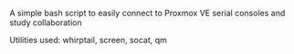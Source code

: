 A simple bash script to easily connect to Proxmox VE serial consoles and study collaboration

Utilities used: whirptail, screen, socat, qm
